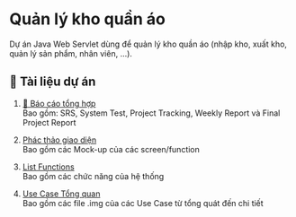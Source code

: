 # Quản lý kho quần áo

Dự án Java Web Servlet dùng để quản lý kho quần áo (nhập kho, xuất kho, quản lý sản phẩm, nhân viên, ...).

## 📖 Tài liệu dự án

1. [📂 Báo cáo tổng hợp](https://drive.google.com/drive/folders/1BjqnTaOFC3liGfNarZ0mbMLNreJR_Dik?usp=sharing) <br>
   Bao gồm: SRS, System Test, Project Tracking, Weekly Report và Final Project Report

2. [Phác thảo giao diện](https://docs.google.com/document/d/1AbPB33F1WPxNNuppM_1kC3D9u-Ck-k35ec7YTio_JD4/edit?usp=sharing) <br>
   Bao gồm các Mock-up của các screen/function

3. [List Functions](https://docs.google.com/spreadsheets/d/1C37vnPC3UpRCT2cbcYW2hPP-Y_QRm9YK/edit?usp=sharing&ouid=116247346453316960301&rtpof=true&sd=true) <br>
   Bao gồm các chức năng của hệ thống

4. [Use Case Tổng quan](https://github.com/quanh03/FU-FA25-SWP391-G6/blob/main/Diagram/Overall.jpg?raw=true) <br>
   Bao gồm các file .img của các Use Case từ tổng quát đến chi tiết
